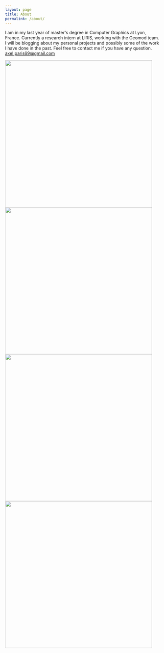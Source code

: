 ```yaml
---
layout: page
title: About
permalink: /about/
---
```


I am in my last year of master's degree in Computer Graphics at Lyon, France. Currently a research intern at LIRIS, working
with the Geomod team. I will be blogging about my personal projects and possibly some of the work I have done in the past.
Feel free to contact me if you have any question. [axel.paris69@gmail.com](mailto:axel.paris69@gmail.com)

<img src="https://raw.githubusercontent.com/Moon519/moon519.github.io/master/images/screen11.png" width="480">
<img src="https://raw.githubusercontent.com/Moon519/moon519.github.io/master/images/screen3.png" width="480">

<img src="https://raw.githubusercontent.com/Moon519/moon519.github.io/master/images/ssrssao1.png" width="480">
<img src="https://raw.githubusercontent.com/Moon519/moon519.github.io/master/images/outerrain1.png" width="480">
